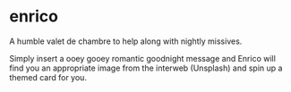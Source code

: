 # enrico
 A humble valet de chambre to help along with nightly missives.
 
 Simply insert a ooey gooey romantic goodnight message and Enrico will find you an appropriate image from the interweb (Unsplash) and spin up a themed card for you.
